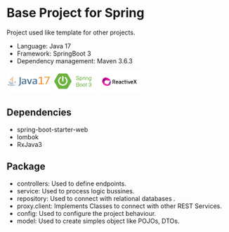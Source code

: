 #  Base Project for Spring

Project used like template for other projects.

* Language: Java 17 
* Framework: SpringBoot 3
* Dependency management: Maven 3.6.3

<img src="./src/main/resources/images/markdown/java17-logo.png" alt="logo" style="height: 50px; width:100px;"/>
<img src="./src/main/resources/images/markdown/springboot.png" alt="logo" style="height: 50px; width:100px;"/>
<img src="./src/main/resources/images/markdown/reactiveX.png" alt="logo" style="height: 50px; width:100px; background-color:white" />

## Dependencies

- spring-boot-starter-web
- lombok
- RxJava3

## Package

- controllers: Used to define endpoints.
- service: Used to process logic bussines.
- repository: Used to connect with relational databases .
- proxy.client: Implements Classes to connect with other REST Services.
- config: Used to configure the project behaviour. 
- model: Used to create simples object like POJOs, DTOs. 